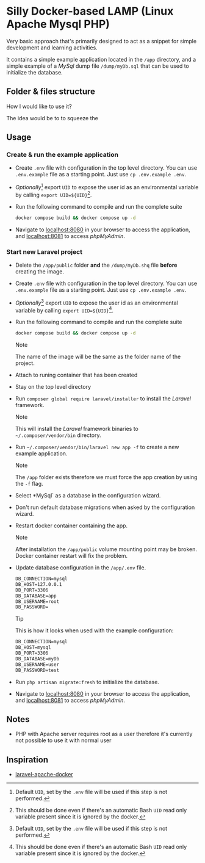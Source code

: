 # Silly Docker-based LAMP (Linux Apache Mysql PHP)

Very basic approach that's primarily designed to act as a snippet for simple
development and learning activities.

It contains a simple example application located in the `/app` directory,
and a simple example of a _MySql_ dump file `/dump/myDb.sql` that can be used to
initialize the database.

## Folder & files structure

How I would like to use it?

The idea would be to to squeeze the

## Usage

### Create & run the example application

- Create `.env` file with configuration in the top level directory. You can use
  `.env.example` file as a starting point. Just use `cp .env.example .env`.
- _Optionally_[^1] export `UID` to expose the user id as an environmental
  variable by calling `export UID=${UID}`[^2].
- Run the following command to compile and run the complete suite

  ```sh
  docker compose build && docker compose up -d
  ```

- Navigate to [localhost:8080](localhost:8080) in your browser to access the
  application, and [localhost:8081](localhost:8081) to access _phpMyAdmin_.

### Start new Laravel project

- Delete the `/app/public` folder **and** the `/dump/myDb.shq` file **before**
  creating the image.
- Create `.env` file with configuration in the top level directory. You can use
  `.env.example` file as a starting point. Just use `cp .env.example .env`.
- _Optionally_[^1] export `UID` to expose the user id as an environmental
  variable by calling `export UID=${UID}`[^2].
- Run the following command to compile and run the complete suite

  ```sh
  docker compose build && docker compose up -d
  ```

  > [!NOTE]
  >
  > The name of the image will be the same as the folder name of the project.

- Attach to runing container that has been created
- Stay on the top level directory
- Run `composer global require laravel/installer` to install the _Laravel_ framework.

  > [!NOTE]
  >
  > This will install the _Laravel_ framework binaries to `~/.composer/vendor/bin`
  > directory.

- Run `~/.composer/vendor/bin/laravel new app -f` to create a new example application.

  > [!NOTE]
  >
  > The `/app` folder exists therefore we must force the app creation by using
  > the `-f` flag.

- Select \*MySql` as a database in the configuration wizard.
- Don't run default database migrations when asked by the configuration wizard.
- Restart docker container containing the app.

  > [!NOTE]
  >
  > After installation the `/app/public` volume mounting point may be broken.
  > Docker container restart will fix the problem.

- Update database configuration in the `/app/.env` file.

  ```txt
  DB_CONNECTION=mysql
  DB_HOST=127.0.0.1
  DB_PORT=3306
  DB_DATABASE=app
  DB_USERNAME=root
  DB_PASSWORD=
  ```

  > [!TIP]
  >
  > This is how it looks when used with the example configuration:
  >
  > ```txt
  > DB_CONNECTION=mysql
  > DB_HOST=mysql
  > DB_PORT=3306
  > DB_DATABASE=myDb
  > DB_USERNAME=user
  > DB_PASSWORD=test
  > ```

- Run `php artisan migrate:fresh` to initialize the database.
- Navigate to [localhost:8080](localhost:8080) in your browser to access the
  application, and [localhost:8081](localhost:8081) to access _phpMyAdmin_.

[^1]: Default `UID`, set by the `.env` file will be used if this step is not performed.

[^2]: This should be done even if there's an automatic Bash `UID` read only variable present since it is ignored by the docker.

## Notes

- PHP with Apache server requires root as a user therefore it's currently not
  possible to use it with normal user

## Inspiration

- [laravel-apache-docker](https://github.com/veevidify/laravel-apache-docker/tree/master)
